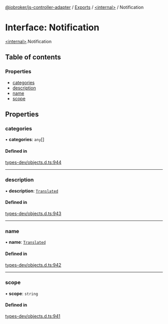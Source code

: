 [@iobroker/js-controller-adapter](../README.md) / [Exports](../modules.md) / [\<internal\>](../modules/internal_.md) / Notification

# Interface: Notification

[\<internal\>](../modules/internal_.md).Notification

## Table of contents

### Properties

- [categories](internal_.Notification.md#categories)
- [description](internal_.Notification.md#description)
- [name](internal_.Notification.md#name)
- [scope](internal_.Notification.md#scope)

## Properties

### categories

• **categories**: `any`[]

#### Defined in

[types-dev/objects.d.ts:944](https://github.com/ioBroker/ioBroker.js-controller/blob/3bbff415/packages/types-dev/objects.d.ts#L944)

___

### description

• **description**: [`Translated`](../modules/internal_.md#translated)

#### Defined in

[types-dev/objects.d.ts:943](https://github.com/ioBroker/ioBroker.js-controller/blob/3bbff415/packages/types-dev/objects.d.ts#L943)

___

### name

• **name**: [`Translated`](../modules/internal_.md#translated)

#### Defined in

[types-dev/objects.d.ts:942](https://github.com/ioBroker/ioBroker.js-controller/blob/3bbff415/packages/types-dev/objects.d.ts#L942)

___

### scope

• **scope**: `string`

#### Defined in

[types-dev/objects.d.ts:941](https://github.com/ioBroker/ioBroker.js-controller/blob/3bbff415/packages/types-dev/objects.d.ts#L941)

